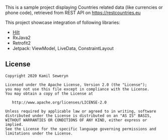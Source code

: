 This is a sample project displaying Countries related data (like currencies or phone code), retrieved from REST API on https://restcountries.eu

This project showcase integration of following libraries:
- [Hilt](https://dagger.dev/hilt/)
- RxJava2
- Retrofit2
- Jetpack: ViewModel, LiveData, ConstraintLayout

## License

    Copyright 2020 Kamil Seweryn

    Licensed under the Apache License, Version 2.0 (the "License");
    you may not use this file except in compliance with the License.
    You may obtain a copy of the License at

       http://www.apache.org/licenses/LICENSE-2.0

    Unless required by applicable law or agreed to in writing, software
    distributed under the License is distributed on an "AS IS" BASIS,
    WITHOUT WARRANTIES OR CONDITIONS OF ANY KIND, either express or implied.
    See the License for the specific language governing permissions and
    limitations under the License.

